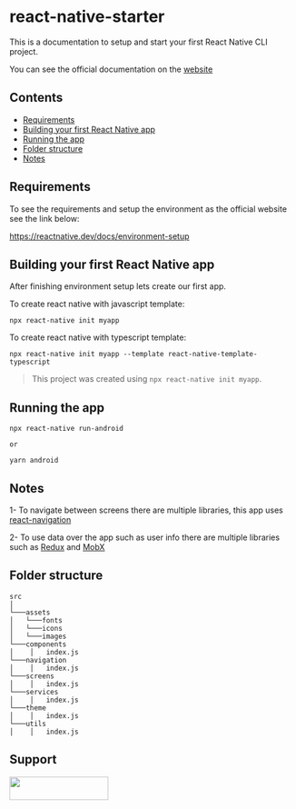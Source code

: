 # react-native-starter

This is a documentation to setup and start your first React Native CLI project.

You can see the official documentation on the [website](https://reactnative.dev/docs/getting-started)

## Contents

- [Requirements](#-requirements)
- [Building your first React Native app](#-building-your-first-react-native-app)
- [Running the app](#-running-the-app)
- [Folder structure](#-files-structure)
- [Notes](#-notes)

## Requirements

To see the requirements and setup the environment as the official website see the link below:

https://reactnative.dev/docs/environment-setup

## Building your first React Native app

After finishing environment setup lets create our first app.

To create react native with javascript template:

```
npx react-native init myapp
```

To create react native with typescript template:

```
npx react-native init myapp --template react-native-template-typescript
```

> This project was created using `npx react-native init myapp`.

## Running the app

```
npx react-native run-android

or

yarn android
```

## Notes

1- To navigate between screens there are multiple libraries, this app uses [react-navigation](https://reactnavigation.org/docs/getting-started)

2- To use data over the app such as user info there are multiple libraries such as [Redux](https://redux.js.org/introduction/getting-started) and [MobX](https://mobx.js.org/installation.html)

## Folder structure

```
src
│
└───assets
│   └───fonts
│   └───icons
│   └───images
└───components
│    │   index.js
└───navigation
│    │   index.js
└───screens
│    │   index.js
└───services
│    │   index.js
└───theme
│    │   index.js
└───utils
│    │   index.js
```

## Support

<a href="https://www.buymeacoffee.com/mmsmadi"><img src="https://www.buymeacoffee.com/assets/img/custom_images/orange_img.png" style="height: 41px !important;width: 174px !important"  target="_blank"></a>
